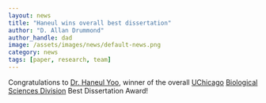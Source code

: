 ```yaml
---
layout: news
title: "Haneul wins overall best dissertation"
author: "D. Allan Drummond"
author_handle: dad
image: /assets/images/news/default-news.png
category: news
tags: [paper, research, team]
---
```

Congratulations to [Dr. Haneul Yoo][1], winner of the overall [UChicago][2] [Biological Sciences Division][3] Best Dissertation Award!

[1]: /team/haneul-yoo
[2]: http://uchicago.edu
[3]: https://biologicalsciences.uchicago.edu/

